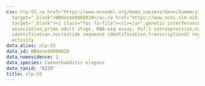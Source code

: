 ```yaml
---
csv: nlp-55,<a href="https://www.ensembl.org/Homo_sapiens/Gene/Summary?db=core;g=WBGene00008820"
  target="_blank">WBGene00008820</a>,<a href="https://www.ncbi.nlm.nih.gov/pubmed/30894454"
  target="_blank"><i class="fas fa-file"></i></a>",genetic interference,functional
  association,prime adult stage, RNA-seq assay, hsf-1 overexpression,nucleotide sequence
  identification,nucleotide sequence identification,transcriptional regulation,up-regulates
  activity
data_alias: nlp-55
data_id: WBGene00008820
data_numevidence: 1
data_species: Caenorhabditis elegans
data_taxid: '6239'
title: nlp-55
---
```

